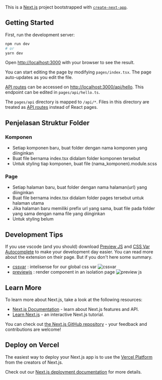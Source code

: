 This is a [Next.js](https://nextjs.org/) project bootstrapped with [`create-next-app`](https://github.com/vercel/next.js/tree/canary/packages/create-next-app).

## Getting Started

First, run the development server:

```bash
npm run dev
# or
yarn dev
```

Open [http://localhost:3000](http://localhost:3000) with your browser to see the result.

You can start editing the page by modifying `pages/index.tsx`. The page auto-updates as you edit the file.

[API routes](https://nextjs.org/docs/api-routes/introduction) can be accessed on [http://localhost:3000/api/hello](http://localhost:3000/api/hello). This endpoint can be edited in `pages/api/hello.ts`.

The `pages/api` directory is mapped to `/api/*`. Files in this directory are treated as [API routes](https://nextjs.org/docs/api-routes/introduction) instead of React pages.

## Penjelasan Struktur Folder

### Komponen

- Setiap komponen baru, buat folder dengan nama komponen yang diinginkan
- Buat file bernama index.tsx didalam folder komponen tersebut
- Untuk styling tiap komponen, buat file (nama_komponen).module.scss

### Page

- Setiap halaman baru, buat folder dengan nama halaman(url) yang diinginkan
- Buat file bernama index.tsx didalam folder pages tersebut untuk halaman utama
- Jika halaman baru memiliki prefix url yang sama, buat file pada folder yang sama dengan nama file yang diinginkan
- Untuk styling belum

## Development Tips

If you use vscode (and you should) download [Preview JS](https://marketplace.visualstudio.com/items?itemName=zenclabs.previewjs) and [CSS Var Autocomplete](https://marketplace.visualstudio.com/items?itemName=phoenisx.cssvar) to make your development day easier.
You can read more about the extension on their page. But if you don't here some summary.

- [cssvar](https://marketplace.visualstudio.com/items?itemName=phoenisx.cssvar) : intelisense for our global css var
![cssvar](https://user-images.githubusercontent.com/73181490/169938438-66f91b5f-9420-4dfb-80f3-eccdb59cacbc.png)
- [previewjs](https://marketplace.visualstudio.com/items?itemName=zenclabs.previewjs) : render component in an isolation page
![preview js](https://user-images.githubusercontent.com/73181490/169938269-30c5fede-7fed-4feb-9f37-2129aa1ac2b2.png)

## Learn More

To learn more about Next.js, take a look at the following resources:

- [Next.js Documentation](https://nextjs.org/docs) - learn about Next.js features and API.
- [Learn Next.js](https://nextjs.org/learn) - an interactive Next.js tutorial.

You can check out [the Next.js GitHub repository](https://github.com/vercel/next.js/) - your feedback and contributions are welcome!

## Deploy on Vercel

The easiest way to deploy your Next.js app is to use the [Vercel Platform](https://vercel.com/new?utm_medium=default-template&filter=next.js&utm_source=create-next-app&utm_campaign=create-next-app-readme) from the creators of Next.js.

Check out our [Next.js deployment documentation](https://nextjs.org/docs/deployment) for more details.
